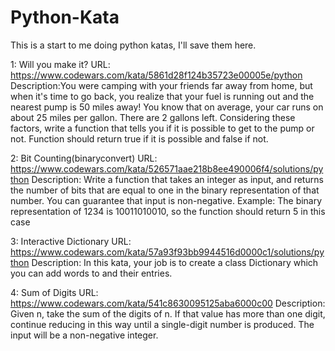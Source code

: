 # Python-Kata
This is a start to me doing python katas, I'll save them here.

1: Will you make it?
URL: https://www.codewars.com/kata/5861d28f124b35723e00005e/python
Description:You were camping with your friends far away from home, but when it's time to go back, you realize that your fuel is running out and the nearest pump is 50 miles away! You know that on average, your car runs on about 25 miles per gallon. There are 2 gallons left.
Considering these factors, write a function that tells you if it is possible to get to the pump or not.
Function should return true if it is possible and false if not.

2: Bit Counting(binaryconvert)
URL: https://www.codewars.com/kata/526571aae218b8ee490006f4/solutions/python
Description: Write a function that takes an integer as input, and returns the number of bits that are equal to one in the binary representation of that number. You can guarantee that input is non-negative. Example: The binary representation of 1234 is 10011010010, so the function should return 5 in this case

3: Interactive Dictionary
URL: https://www.codewars.com/kata/57a93f93bb9944516d0000c1/solutions/python
Description: In this kata, your job is to create a class Dictionary which you can add words to and their entries.

4: Sum of Digits
URL: https://www.codewars.com/kata/541c8630095125aba6000c00
Description: Given n, take the sum of the digits of n. If that value has more than one digit, continue reducing in this way until a single-digit number is produced. The input will be a non-negative integer.
